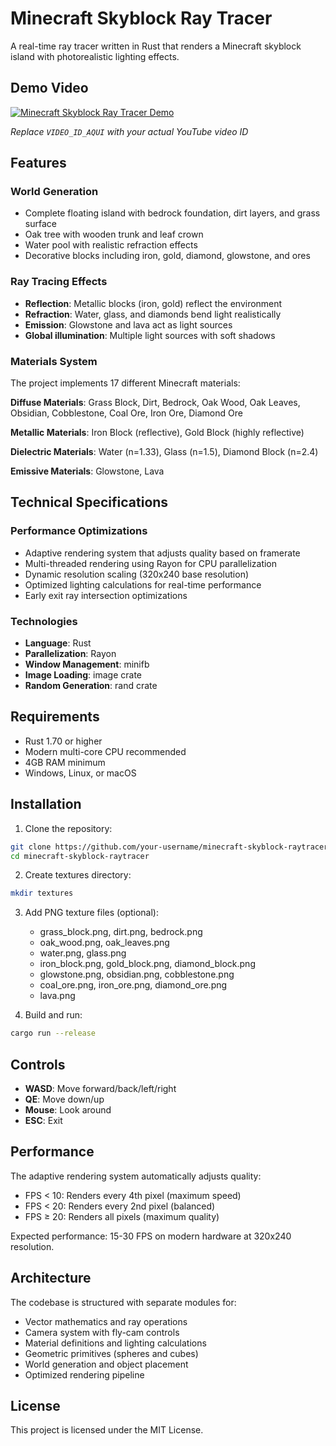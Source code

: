 # Minecraft Skyblock Ray Tracer

A real-time ray tracer written in Rust that renders a Minecraft skyblock island with photorealistic lighting effects.

## Demo Video

[![Minecraft Skyblock Ray Tracer Demo]()](link)

*Replace `VIDEO_ID_AQUI` with your actual YouTube video ID*

## Features

### World Generation
- Complete floating island with bedrock foundation, dirt layers, and grass surface
- Oak tree with wooden trunk and leaf crown
- Water pool with realistic refraction effects
- Decorative blocks including iron, gold, diamond, glowstone, and ores

### Ray Tracing Effects
- **Reflection**: Metallic blocks (iron, gold) reflect the environment
- **Refraction**: Water, glass, and diamonds bend light realistically
- **Emission**: Glowstone and lava act as light sources
- **Global illumination**: Multiple light sources with soft shadows

### Materials System

The project implements 17 different Minecraft materials:

**Diffuse Materials**: Grass Block, Dirt, Bedrock, Oak Wood, Oak Leaves, Obsidian, Cobblestone, Coal Ore, Iron Ore, Diamond Ore

**Metallic Materials**: Iron Block (reflective), Gold Block (highly reflective)

**Dielectric Materials**: Water (n=1.33), Glass (n=1.5), Diamond Block (n=2.4)

**Emissive Materials**: Glowstone, Lava

## Technical Specifications

### Performance Optimizations
- Adaptive rendering system that adjusts quality based on framerate
- Multi-threaded rendering using Rayon for CPU parallelization
- Dynamic resolution scaling (320x240 base resolution)
- Optimized lighting calculations for real-time performance
- Early exit ray intersection optimizations

### Technologies
- **Language**: Rust
- **Parallelization**: Rayon
- **Window Management**: minifb
- **Image Loading**: image crate
- **Random Generation**: rand crate

## Requirements

- Rust 1.70 or higher
- Modern multi-core CPU recommended
- 4GB RAM minimum
- Windows, Linux, or macOS

## Installation

1. Clone the repository:
```bash
git clone https://github.com/your-username/minecraft-skyblock-raytracer.git
cd minecraft-skyblock-raytracer
```

2. Create textures directory:
```bash
mkdir textures
```

3. Add PNG texture files (optional):
   - grass_block.png, dirt.png, bedrock.png
   - oak_wood.png, oak_leaves.png
   - water.png, glass.png
   - iron_block.png, gold_block.png, diamond_block.png
   - glowstone.png, obsidian.png, cobblestone.png
   - coal_ore.png, iron_ore.png, diamond_ore.png
   - lava.png

4. Build and run:
```bash
cargo run --release
```

## Controls

- **WASD**: Move forward/back/left/right
- **QE**: Move down/up
- **Mouse**: Look around
- **ESC**: Exit

## Performance

The adaptive rendering system automatically adjusts quality:
- FPS < 10: Renders every 4th pixel (maximum speed)
- FPS < 20: Renders every 2nd pixel (balanced)
- FPS ≥ 20: Renders all pixels (maximum quality)

Expected performance: 15-30 FPS on modern hardware at 320x240 resolution.

## Architecture

The codebase is structured with separate modules for:
- Vector mathematics and ray operations
- Camera system with fly-cam controls
- Material definitions and lighting calculations
- Geometric primitives (spheres and cubes)
- World generation and object placement
- Optimized rendering pipeline

## License

This project is licensed under the MIT License.
